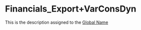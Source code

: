 # Financials\_Export+VarConsDyn

This is the description assigned to the [Global Name](financials_export+varname.md)
